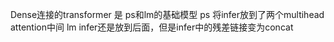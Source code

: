 Dense连接的transformer 是 ps和lm的基础模型
ps 将infer放到了两个multihead attention中间
lm infer还是放到后面，但是infer中的残差链接变为concat
